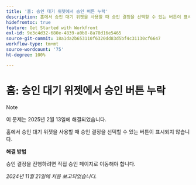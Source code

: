 ```yaml
---
title: '홈: 승인 대기 위젯에서 승인 버튼 누락'
description: 홈에서 승인 대기 위젯을 사용할 때 승인 결정을 선택할 수 있는 버튼이 표시되지 않습니다.
hidefromtoc: true
feature: Get Started with Workfront
exl-id: 9e3c4d32-680e-4839-a0b8-8a70d16e5465
source-git-commit: 18a1da2b653110f6320dd83d5bf4c31130cf6647
workflow-type: tm+mt
source-wordcount: '75'
ht-degree: 100%

---
```


# 홈: 승인 대기 위젯에서 승인 버튼 누락

>[!NOTE]
>
>이 문제는 2025년 2월 13일에 해결되었습니다.

홈에서 승인 대기 위젯을 사용할 때 승인 결정을 선택할 수 있는 버튼이 표시되지 않습니다.

**해결 방법**

승인 결정을 진행하려면 직접 승인 페이지로 이동해야 합니다.

_2024년 11월 21일에 처음 보고되었습니다._
